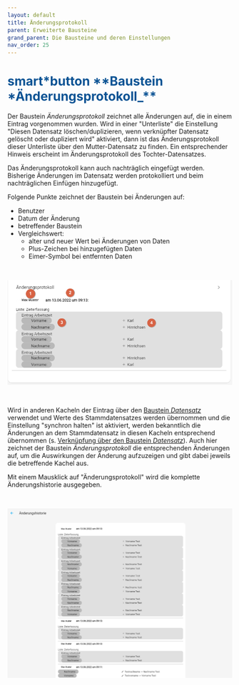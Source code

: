 ```yaml
---
layout: default
title: Änderungsprotokoll
parent: Erweiterte Bausteine
grand_parent: Die Bausteine und deren Einstellungen
nav_order: 25
---
```


# <span style="color:#0b5394"><span class="material-icons">smart*button</span> \*\*Baustein *Änderungsprotokoll\_\*\*</span>

Der Baustein _Änderungsprotokoll_ zeichnet alle Änderungen auf, die in einem Eintrag vorgenommen wurden.
Wird in einer "Unterliste" die Einstellung "Diesen Datensatz löschen/duplizieren, wenn verknüpfter Datensatz
gelöscht oder dupliziert wird" aktiviert, dann ist das Änderungsprotokoll dieser Unterliste über den
Mutter-Datensatz zu finden. Ein entsprechender Hinweis erscheint im Änderungsprotokoll des Tochter-Datensatzes.

Das Änderungsprotokoll kann auch nachträglich eingefügt werden. Bisherige Änderungen im Datensatz werden protokolliert
und beim nachträglichen Einfügen hinzugefügt.

Folgende Punkte zeichnet der Baustein bei Änderungen auf:

-   Benutzer
-   Datum der Änderung
-   betreffender Baustein
-   Vergleichswert:
    -   alter und neuer Wert bei Änderungen von Daten
    -   Plus-Zeichen bei hinzugefügten Daten
    -   Eimer-Symbol bei entfernten Daten

&nbsp;

![changelog](\assets\record-spec-settings\changelog.png 'changelog')

&nbsp;

Wird in anderen Kacheln der Eintrag über den [Baustein _Datensatz_](/docs/record-spec-settings/grand-child-expanded/record.html) verwendet und Werte des Stammdatensatzes werden übernommen und die Einstellung "synchron halten" ist aktiviert, werden bekanntlich die Änderungen an dem Stammdatensatz in diesen Kacheln entsprechend übernommen (s. [Verknüpfung über den Baustein _Datensatz_](/docs/link-lists.html)). Auch hier zeichnet der Baustein _Änderungsprotokoll_ die entsprechenden Änderungen auf, um die Auswirkungen der Änderung aufzuzeigen und gibt dabei jeweils die betreffende Kachel aus.

Mit einem Mausklick auf "Änderungsprotokoll" wird die komplette Änderungshistorie ausgegeben.

&nbsp;

![changelog](\assets\record-spec-settings\changelog1.png 'changelog')
